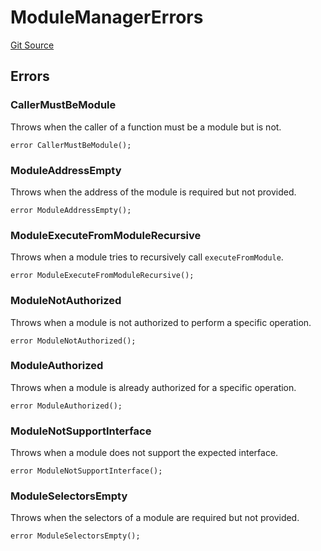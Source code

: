 # ModuleManagerErrors
[Git Source](https://github.com/TrueWallet/contracts/blob/43e94f0622a36448f24323cfe74a0e2604784f80/src/common/Errors.sol)


## Errors
### CallerMustBeModule
Throws when the caller of a function must be a module but is not.


```solidity
error CallerMustBeModule();
```

### ModuleAddressEmpty
Throws when the address of the module is required but not provided.


```solidity
error ModuleAddressEmpty();
```

### ModuleExecuteFromModuleRecursive
Throws when a module tries to recursively call `executeFromModule`.


```solidity
error ModuleExecuteFromModuleRecursive();
```

### ModuleNotAuthorized
Throws when a module is not authorized to perform a specific operation.


```solidity
error ModuleNotAuthorized();
```

### ModuleAuthorized
Throws when a module is already authorized for a specific operation.


```solidity
error ModuleAuthorized();
```

### ModuleNotSupportInterface
Throws when a module does not support the expected interface.


```solidity
error ModuleNotSupportInterface();
```

### ModuleSelectorsEmpty
Throws when the selectors of a module are required but not provided.


```solidity
error ModuleSelectorsEmpty();
```


